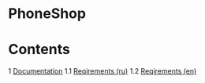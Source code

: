 # PhoneShop
# Contents
1 [Documentation](https://github.com/s1ovak/PhoneShop/tree/master/ProjectDocumentation)
1.1 [Reqirements (ru)](https://github.com/s1ovak/PhoneShop/blob/master/ProjectDocumentation/SoftwareRequirmentsSpecification%20(ru).md)
1.2 [Reqirements (en)](https://github.com/s1ovak/PhoneShop/blob/master/ProjectDocumentation/SoftwareRequirmentsSpecification%20(en).md)
